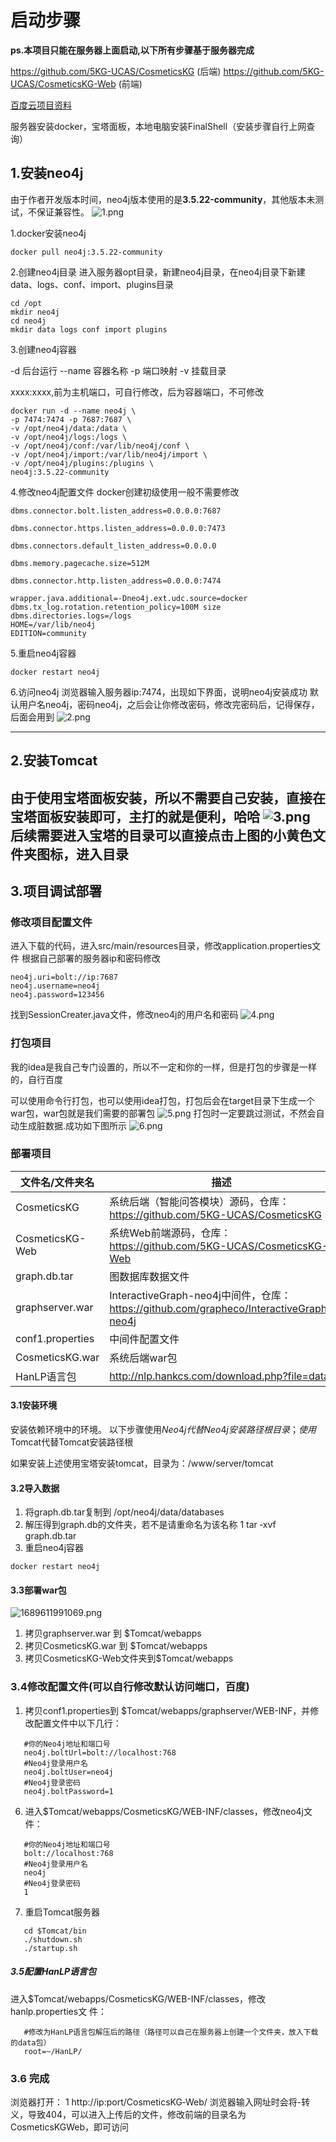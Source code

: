 # 启动步骤
**ps.本项目只能在服务器上面启动,以下所有步骤基于服务器完成**

https://github.com/5KG-UCAS/CosmeticsKG (后端)
https://github.com/5KG-UCAS/CosmeticsKG-Web (前端)

[百度云项目资料](https://pan.baidu.com/s/1MLivu-yKH7h0PVKsJBs2cw?pwd=fbx1)

服务器安装docker，宝塔面板，本地电脑安装FinalShell（安装步骤自行上网查询）

## 1.安装neo4j
由于作者开发版本时间，neo4j版本使用的是**3.5.22-community**，其他版本未测试，不保证兼容性。
![1.png](https://images.xcnv.com/2023/07/18/64b56e5987754.png)

1.docker安装neo4j
```
docker pull neo4j:3.5.22-community
```
2.创建neo4j目录
进入服务器opt目录，新建neo4j目录，在neo4j目录下新建data、logs、conf、import、plugins目录
```
cd /opt
mkdir neo4j
cd neo4j
mkdir data logs conf import plugins
```
3.创建neo4j容器

-d 后台运行 --name 容器名称 -p 端口映射 -v 挂载目录

xxxx:xxxx,前为主机端口，可自行修改，后为容器端口，不可修改
```
docker run -d --name neo4j \
-p 7474:7474 -p 7687:7687 \
-v /opt/neo4j/data:/data \
-v /opt/neo4j/logs:/logs \
-v /opt/neo4j/conf:/var/lib/neo4j/conf \
-v /opt/neo4j/import:/var/lib/neo4j/import \
-v /opt/neo4j/plugins:/plugins \
neo4j:3.5.22-community
```
4.修改neo4j配置文件
docker创建初级使用一般不需要修改
```
dbms.connector.bolt.listen_address=0.0.0.0:7687

dbms.connector.https.listen_address=0.0.0.0:7473

dbms.connectors.default_listen_address=0.0.0.0

dbms.memory.pagecache.size=512M

dbms.connector.http.listen_address=0.0.0.0:7474

wrapper.java.additional=-Dneo4j.ext.udc.source=docker
dbms.tx_log.rotation.retention_policy=100M size
dbms.directories.logs=/logs
HOME=/var/lib/neo4j
EDITION=community
```
5.重启neo4j容器
```
docker restart neo4j
```
6.访问neo4j
浏览器输入服务器ip:7474，出现如下界面，说明neo4j安装成功
默认用户名neo4j，密码neo4j，之后会让你修改密码，修改完密码后，记得保存，后面会用到
![2.png](https://images.xcnv.com/2023/07/18/64b56e578ca50.png)

---

## 2.安装Tomcat
由于使用宝塔面板安装，所以不需要自己安装，直接在宝塔面板安装即可，主打的就是便利，哈哈
![3.png](https://images.xcnv.com/2023/07/18/64b56e590b22e.png)
后续需要进入宝塔的目录可以直接点击上图的**小黄色文件夹图标**，进入目录
---

## 3.项目调试部署
### 修改项目配置文件
进入下载的代码，进入src/main/resources目录，修改application.properties文件
根据自己部署的服务器ip和密码修改

```
neo4j.uri=bolt://ip:7687
neo4j.username=neo4j
neo4j.password=123456
```
找到SessionCreater.java文件，修改neo4j的用户名和密码
![4.png](https://images.xcnv.com/2023/07/18/64b56e59edd9f.png)

### 打包项目
我的idea是我自己专门设置的，所以不一定和你的一样，但是打包的步骤是一样的，自行百度

可以使用命令行打包，也可以使用idea打包，打包后会在target目录下生成一个war包，war包就是我们需要的部署包
![5.png](https://images.xcnv.com/2023/07/18/64b56e5896159.png)
打包时一定要跳过测试，不然会自动生成脏数据.成功如下图所示
![6.png](https://images.xcnv.com/2023/07/18/64b56e580c5c2.png)

### 部署项目

| 文件名/文件夹名       | 描述                                                       |
|----------------|----------------------------------------------------------|
| CosmeticsKG    | 系统后端（智能问答模块）源码，仓库：https://github.com/5KG-UCAS/CosmeticsKG |
| CosmeticsKG-Web | 系统Web前端源码，仓库：https://github.com/5KG-UCAS/CosmeticsKG-Web |
| graph.db.tar   |图数据库数据文件|
| graphserver.war |InteractiveGraph-neo4j中间件，仓库：https://github.com/grapheco/InteractiveGraph-neo4j|
|conf1.properties|中间件配置文件|
|CosmeticsKG.war|系统后端war包|
|HanLP语言包|http://nlp.hankcs.com/download.php?file=data|


#### 3.1安装环境
安装依赖环境中的环境。
以下步骤使用$Neo4j代替Neo4j安装路径根目录；使用$Tomcat代替Tomcat安装路径根

如果安装上述使用宝塔安装tomcat，目录为：/www/server/tomcat

#### 3.2导入数据
1. 将graph.db.tar复制到 /opt/neo4j/data/databases
2. 解压得到graph.db的文件夹，若不是请重命名为该名称
   1 tar ‐xvf graph.db.tar
3. 重启neo4j容器
  ```
  docker restart neo4j
  ```

#### 3.3部署war包
![1689611991069.png](https://images.xcnv.com/2023/07/18/64b56ede816d5.png)
1. 拷贝graphserver.war 到 $Tomcat/webapps
2. 拷贝CosmeticsKG.war 到 $Tomcat/webapps
3. 拷贝CosmeticsKG-Web文件夹到$Tomcat/webapps

### 3.4修改配置文件(可以自行修改默认访问端口，百度)
1. 拷贝conf1.properties到 $Tomcat/webapps/graphserver/WEB-INF，并修
   改配置文件中以下几行：
```
   #你的Neo4j地址和端口号
   neo4j.boltUrl=bolt://localhost:768
   #Neo4j登录用户名
   neo4j.boltUser=neo4j
   #Neo4j登录密码
   neo4j.boltPassword=1
   ```
6. 进入$Tomcat/webapps/CosmeticsKG/WEB-INF/classes，修改neo4j文
   件：
```
   #你的Neo4j地址和端口号
   bolt://localhost:768
   #Neo4j登录用户名
   neo4j
   #Neo4j登录密码
   1
   ```
7. 重启Tomcat服务器
```
   cd $Tomcat/bin
   ./shutdown.sh
   ./startup.sh
```
##### 3.5配置HanLP语言包
   进入$Tomcat/webapps/CosmeticsKG/WEB-INF/classes，修改hanlp.properties文
   件：
```
   #修改为HanLP语言包解压后的路径（路径可以自己在服务器上创建一个文件夹，放入下载的data包）
   root=~/HanLP/
```
### 3.6 完成
   浏览器打开：
   1 http://ip:port/CosmeticsKG‐Web/
   浏览器输入网址时会将-转义，导致404，可以进入上传后的文件，修改前端的目录名为CosmeticsKGWeb，即可访问